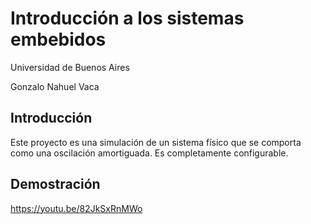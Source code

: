 # Introducción a los sistemas embebidos

Universidad de Buenos Aires

Gonzalo Nahuel Vaca

## Introducción

Este proyecto es una simulación de un sistema físico que se comporta como una oscilación amortiguada.
Es completamente configurable.

## Demostración

https://youtu.be/82JkSxRnMWo

